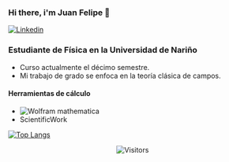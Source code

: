 ### Hi there, i'm Juan Felipe 👋
[![Linkedin](https://img.shields.io/badge/-LinkedIn-blue?style=flat&logo=Linkedin&logoColor=white)](https://www.linkedin.com/in/juan-felipe-portillo-5016032b1)

### Estudiante de Física en la Universidad de Nariño
- Curso actualmente el décimo semestre.
- Mi trabajo de grado se enfoca en la teoría clásica de campos.
#### Herramientas de cálculo
- ![Wolfram mathematica](https://img.shields.io/badge/-Wolfram_mathematica-blue?style=flat&logo=wolframmathematica&logoColor=white)
- ScientificWork

[![Top Langs](https://github-readme-stats.vercel.app/api/top-langs/?username=FelipePortillo84&hide=html&layout=compact&theme=dracula)](https://github.com/ahmedbesbes/github-readme-stats)
<p align=center> <img align=center src="https://visitor-badge.laobi.icu/badge?page_id=FelipePortillo84" alt="Visitors"> </p>

<!--
**FelipePortillo84/FelipePortillo84** is a ✨ _special_ ✨ repository because its `README.md` (this file) appears on your GitHub profile.

Here are some ideas to get you started:

- 🔭 I’m currently working on ...
- 🌱 I’m currently learning ...
- 👯 I’m looking to collaborate on ...
- 🤔 I’m looking for help with ...
- 💬 Ask me about ...
- 📫 How to reach me: ...
- 😄 Pronouns: ...
- ⚡ Fun fact: ...
-->
